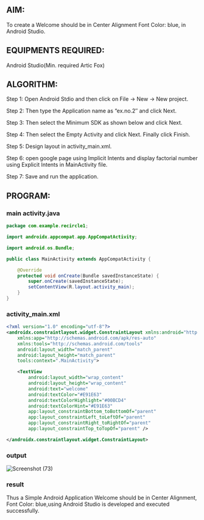 
## AIM:
To create a Welcome should be in Center Alignment Font Color: blue, in Android Studio.

## EQUIPMENTS REQUIRED: 
Android Studio(Min. required Artic Fox)

## ALGORITHM: 
Step 1: Open Android Stdio and then click on File -> New -> New project.

Step 2: Then type the Application name as “ex.no.2″ and click Next.

Step 3: Then select the Minimum SDK as shown below and click Next.

Step 4: Then select the Empty Activity and click Next. Finally click Finish.

Step 5: Design layout in activity_main.xml.

Step 6: open google page using Implicit Intents and display factorial number using Explicit Intents in MainActivity file.

Step 7: Save and run the application.

## PROGRAM:

### main activity.java
```java
package com.example.recircle1;

import androidx.appcompat.app.AppCompatActivity;

import android.os.Bundle;

public class MainActivity extends AppCompatActivity {

    @Override
    protected void onCreate(Bundle savedInstanceState) {
        super.onCreate(savedInstanceState);
        setContentView(R.layout.activity_main);
    }
}
```
### activity_main.xml
```xml
<?xml version="1.0" encoding="utf-8"?>
<androidx.constraintlayout.widget.ConstraintLayout xmlns:android="http://schemas.android.com/apk/res/android"
    xmlns:app="http://schemas.android.com/apk/res-auto"
    xmlns:tools="http://schemas.android.com/tools"
    android:layout_width="match_parent"
    android:layout_height="match_parent"
    tools:context=".MainActivity">

    <TextView
        android:layout_width="wrap_content"
        android:layout_height="wrap_content"
        android:text="welcome"
        android:textColor="#E91E63"
        android:textColorHighlight="#00BCD4"
        android:textColorHint="#E91E63"
        app:layout_constraintBottom_toBottomOf="parent"
        app:layout_constraintLeft_toLeftOf="parent"
        app:layout_constraintRight_toRightOf="parent"
        app:layout_constraintTop_toTopOf="parent" />

</androidx.constraintlayout.widget.ConstraintLayout>

```
### output

![Screenshot (73)](https://user-images.githubusercontent.com/75243072/165436211-2d911625-e12c-4c2c-99b9-808e33a0a042.png)


### result
Thus a Simple Android Application Welcome should be in Center Alignment, Font Color: blue,using Android Studio is developed and executed successfully.
